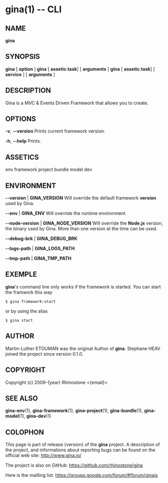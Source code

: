 gina(1) -- CLI
=============================================

## NAME
**gina**

## SYNOPSIS
**gina**	[ **option** ]
**gina**	[ **assetic**:**task**] [ **arguments** ]
**gina**	[ **assetic**:**task**] [ **service** ] [ **arguments** ]

## DESCRIPTION
Gina is a MVC & Events Driven Framework that allows you to create.

## OPTIONS
**-v**, **--version**			Prints current framework version.

**-h**, **--help**			   Prints.

## ASSETICS
env
framework
project
bundle
model
dev

## ENVIRONMENT

**--version** | **GINA_VERSION**
		Will override the default framework **version** used by Gina.

**--env** | **GINA_ENV**
    	Will override the runtime environment.

**--node-version** | **GINA_NODE_VERSION**
    	Will override the **Node.js** version, the binary used by Gina.
        More than one version at the time can be used.

**--debug-brk** | **GINA_DEBUG_BRK**

**--logs-path** | **GINA_LOGS_PATH**

**--tmp-path** | **GINA_TMP_PATH**

## EXEMPLE

**gina**'s command line only works if the framework is started.
You can start the framwork this way

~~~ tty
$ gina framework:start
~~~
or by using the alias
~~~ tty
$ gina start
~~~


## AUTHOR

Martin-Luther ETOUMAN was the original Author of **gina**. Stephane HEAV joined the project since version 0.1.0.

## COPYRIGHT
Copyright (c) 2009-{year} Rhinostone <{email}>

## SEE ALSO

**gina-env**(1), **gina-framework**(1), **gina-project**(1), **gina-bundle**(1), **gina-model**(1), **gina-dev**(1)

## COLOPHON

This page is part of release {version} of the **gina** project. A description of the project,
and informations about reporting bugs can be found on the official web site: <http://www.gina.io/>

The project is also on GitHub: <https://github.com/rhinostone/gina>

Here is the mailling list: <https://groups.google.com/forum/#!forum/ginajs>
